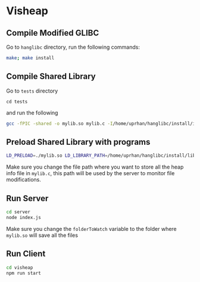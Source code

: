 # Visheap

## Compile Modified GLIBC
Go to `hanglibc` directory, run the following commands:
```bash
make; make install
```

## Compile Shared Library

Go to `tests` directory
```
cd tests
```
and run the following

```bash
gcc -fPIC -shared -o mylib.so mylib.c -I/home/uprhan/hanglibc/install/include -L/home/uprhan/hanglibc/install/lib -Wl,-rpath,/home/uprhan/hanglibc/install/lib -Wl,--dynamic-linker=/home/uprhan/hanglibc/install/lib/ld-linux-x86-64.so.2
```


## Preload Shared Library with programs
```bash
LD_PRELOAD=./mylib.so LD_LIBRARY_PATH=/home/uprhan/hanglibc/install/lib:$LD_LIBRARY_PATH $EXECUTABLE
```

Make sure you change the file path where you want to store all the heap info file in `mylib.c`, this path will be used by the server to monitor file modifications.

## Run Server
```bash
cd server
node index.js
```
Make sure you change the `folderToWatch` variable to the folder where `mylib.so` will save all the files

## Run Client
```bash
cd visheap
npm run start
```